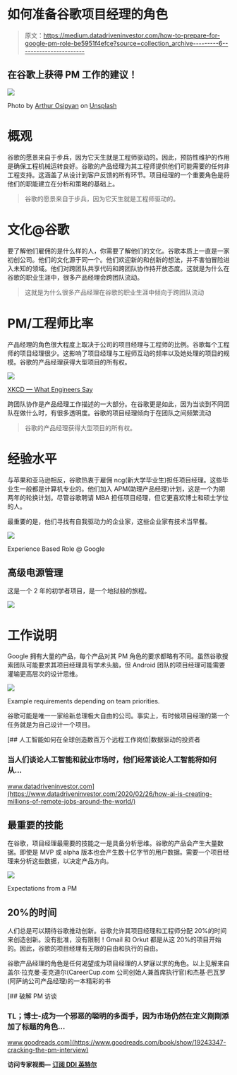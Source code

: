 # 如何准备谷歌项目经理的角色

> 原文：<https://medium.datadriveninvestor.com/how-to-prepare-for-google-pm-role-be5951f4efce?source=collection_archive---------6----------------------->

## 在谷歌上获得 PM 工作的建议！

![](img/b03fc94d26057cbc3387c20958d09d1d.png)

Photo by [Arthur Osipyan](https://unsplash.com/@arty_nyc?utm_source=medium&utm_medium=referral) on [Unsplash](https://unsplash.com?utm_source=medium&utm_medium=referral)

# 概观

谷歌的愿景来自于步兵，因为它天生就是工程师驱动的。因此，预防性维护的作用是确保工程机械运转良好。谷歌的产品经理为其工程师提供他们可能需要的任何非工程支持。这涵盖了从设计到客户反馈的所有环节。项目经理的一个重要角色是将他们的职能建立在分析和策略的基础上。

> 谷歌的愿景来自于步兵，因为它天生就是工程师驱动的。

# 文化@谷歌

要了解他们雇佣的是什么样的人，你需要了解他们的文化。谷歌本质上一直是一家初创公司。他们的文化源于同一个。他们欢迎新的和创新的想法，并不害怕冒险进入未知的领域。他们对跨团队共享代码和跨团队协作持开放态度。这就是为什么在谷歌的职业生涯中，很多产品经理会跨团队流动。

> 这就是为什么很多产品经理在谷歌的职业生涯中倾向于跨团队流动

# PM/工程师比率

产品经理的角色很大程度上取决于公司的项目经理与工程师的比例。谷歌每个工程师的项目经理很少。这影响了项目经理与工程师互动的频率以及她处理的项目的规模。谷歌的产品经理获得大型项目的所有权。

![](img/9fe967e8b8088e6d739aa478785deeb0.png)

[XKCD — What Engineers Say](https://xkcd.com/1497/)

跨团队协作是产品经理工作描述的一大部分。在谷歌更是如此，因为当谈到不同团队在做什么时，有很多透明度。谷歌的项目经理倾向于在团队之间频繁流动

> 谷歌的产品经理获得大型项目的所有权。

# 经验水平

与苹果和亚马逊相反，谷歌热衷于雇佣 ncg(新大学毕业生)担任项目经理。这些毕业生一般都是计算机专业的。他们加入 APM(助理产品经理)计划，这是一个为期两年的轮换计划。尽管谷歌聘请 MBA 担任项目经理，但它更喜欢博士和硕士学位的人。

最重要的是，他们寻找有自我驱动力的企业家，这些企业家有技术当早餐。

![](img/8a28c7ae81c617168237da87fa2630ca.png)

Experience Based Role @ Google

## 高级电源管理

这是一个 2 年的初学者项目，是一个地狱般的旅程。

![](img/14dcdc478767de321ed39e4dcb52c64f.png)

# 工作说明

Google 拥有大量的产品，每个产品对其 PM 角色的要求都略有不同。虽然谷歌搜索团队可能要求其项目经理具有学术头脑，但 Android 团队的项目经理可能需要灌输更高层次的设计思维。

![](img/a9151a2bfc2ce0b572a068e463d9bd91.png)

Example requirements depending on team priorities.

谷歌可能是唯一一家给新总理极大自由的公司。事实上，有时候项目经理的第一个任务就是为自己设计一个项目。

[](https://www.datadriveninvestor.com/2020/02/26/how-ai-is-creating-millions-of-remote-jobs-around-the-world/) [## 人工智能如何在全球创造数百万个远程工作岗位|数据驱动的投资者

### 当人们谈论人工智能和就业市场时，他们经常谈论人工智能将如何从…

www.datadriveninvestor.com](https://www.datadriveninvestor.com/2020/02/26/how-ai-is-creating-millions-of-remote-jobs-around-the-world/) 

## 最重要的技能

在谷歌，项目经理最需要的技能之一是具备分析思维。谷歌的产品会产生大量数据。即使是 MVP 或 alpha 版本也会产生数十亿字节的用户数据。需要一个项目经理来分析这些数据，以决定产品方向。

![](img/e944a90c6c9f90eb42c62b1a0bfa0dc9.png)

Expectations from a PM

## 20%的时间

人们总是可以期待谷歌推动创新。谷歌允许其项目经理和工程师分配 20%的时间来创造创新。没有批准，没有限制！Gmail 和 Orkut 都是从这 20%的项目开始的。因此，谷歌的项目经理有无限的自由和执行的自由。

谷歌产品经理的角色是任何渴望成为项目经理的人梦寐以求的角色。以上见解来自盖尔·拉克曼·麦克道尔(CareerCup.com 公司创始人兼首席执行官)和杰基·巴瓦罗(阿萨纳公司产品经理)的一本精彩的书

[](https://www.goodreads.com/book/show/19243347-cracking-the-pm-interview) [## 破解 PM 访谈

### TL；博士-成为一个邪恶的聪明的多面手，因为市场仍然在定义刚刚添加了标题的角色…

www.goodreads.com](https://www.goodreads.com/book/show/19243347-cracking-the-pm-interview) 

**访问专家视图—** [**订阅 DDI 英特尔**](https://datadriveninvestor.com/ddi-intel)